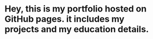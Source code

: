 # Hey, this is my portfolio hosted on GitHub pages. it includes my projects and my education details.

